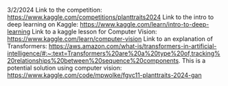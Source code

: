 3/2/2024
Link to the competition: https://www.kaggle.com/competitions/planttraits2024
Link to the intro to deep learning on Kaggle: https://www.kaggle.com/learn/intro-to-deep-learning
Link to a kaggle lesson for Computer Vision: https://www.kaggle.com/learn/computer-vision
Link to an explanation of Transformers: https://aws.amazon.com/what-is/transformers-in-artificial-intelligence/#:~:text=Transformers%20are%20a%20type%20of,tracking%20relationships%20between%20sequence%20components.
This is a potential solution using computer vision: https://www.kaggle.com/code/mpwolke/fgvc11-planttraits-2024-gan
